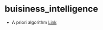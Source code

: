 # buisiness_intelligence

- A priori algorithm
[Link](https://github.com/ysh4296/buisiness_intelligence/tree/main/apriori_algorithm)
